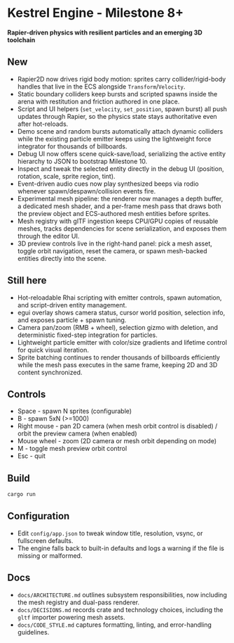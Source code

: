 # Kestrel Engine - Milestone 8+

**Rapier-driven physics with resilient particles and an emerging 3D toolchain**

## New
- Rapier2D now drives rigid body motion: sprites carry collider/rigid-body handles that live in the ECS alongside `Transform`/`Velocity`.
- Static boundary colliders keep bursts and scripted spawns inside the arena with restitution and friction authored in one place.
- Script and UI helpers (`set_velocity`, `set_position`, spawn burst) all push updates through Rapier, so the physics state stays authoritative even after hot-reloads.
- Demo scene and random bursts automatically attach dynamic colliders while the existing particle emitter keeps using the lightweight force integrator for thousands of billboards.
- Debug UI now offers scene quick-save/load, serializing the active entity hierarchy to JSON to bootstrap Milestone 10.
- Inspect and tweak the selected entity directly in the debug UI (position, rotation, scale, sprite region, tint).
- Event-driven audio cues now play synthesized beeps via rodio whenever spawn/despawn/collision events fire.
- Experimental mesh pipeline: the renderer now manages a depth buffer, a dedicated mesh shader, and a per-frame mesh pass that draws both the preview object and ECS-authored mesh entities before sprites.
- Mesh registry with glTF ingestion keeps CPU/GPU copies of reusable meshes, tracks dependencies for scene serialization, and exposes them through the editor UI.
- 3D preview controls live in the right-hand panel: pick a mesh asset, toggle orbit navigation, reset the camera, or spawn mesh-backed entities directly into the scene.

## Still here
- Hot-reloadable Rhai scripting with emitter controls, spawn automation, and script-driven entity management.
- egui overlay shows camera status, cursor world position, selection info, and exposes particle + spawn tuning.
- Camera pan/zoom (RMB + wheel), selection gizmo with deletion, and deterministic fixed-step integration for particles.
- Lightweight particle emitter with color/size gradients and lifetime control for quick visual iteration.
- Sprite batching continues to render thousands of billboards efficiently while the mesh pass executes in the same frame, keeping 2D and 3D content synchronized.

## Controls
- Space - spawn N sprites (configurable)
- B - spawn 5xN (>=1000)
- Right mouse - pan 2D camera (when mesh orbit control is disabled) / orbit the preview camera (when enabled)
- Mouse wheel - zoom (2D camera or mesh orbit depending on mode)
- M - toggle mesh preview orbit control
- Esc - quit

## Build
```bash
cargo run
```

## Configuration
- Edit `config/app.json` to tweak window title, resolution, vsync, or fullscreen defaults.
- The engine falls back to built-in defaults and logs a warning if the file is missing or malformed.

## Docs
- `docs/ARCHITECTURE.md` outlines subsystem responsibilities, now including the mesh registry and dual-pass renderer.
- `docs/DECISIONS.md` records crate and technology choices, including the `gltf` importer powering mesh assets.
- `docs/CODE_STYLE.md` captures formatting, linting, and error-handling guidelines.


